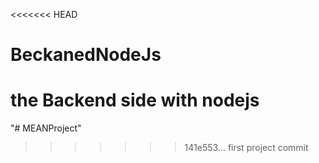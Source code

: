 <<<<<<< HEAD
# BeckanedNodeJs
the Backend side with nodejs
=======
"# MEANProject" 
>>>>>>> 141e553... first project commit

